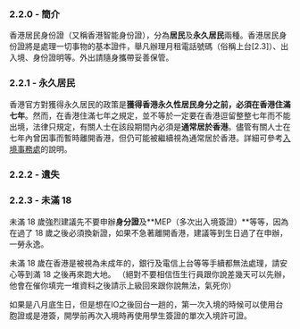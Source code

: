 ### 2.2.0 - 簡介

香港居民身份證（又稱香港智能身份證），分為**居民**及**永久居民**兩種。香港居民身份證將是處理一切事物的基本證件，舉凡辦理月租電話號碼（俗稱上台\[2.3\]）、出入境、身份證明等。外出請隨身攜帶妥善保管。

### 2.2.1 - 永久居民

香港官方對獲得永久居民的政策是**獲得香港永久性居民身分之前，必須在香港住滿七年**。然而，在香港住滿七年之規定，並不等於一定要在香港逗留整整七年而不能出境，法律只規定，有關人士在該段期間內必須是**通常居於香港**。儘管有關人士在七年內曾因事而暫時離開香港，但仍可能被繼續視為通常居於香港。詳細可參考[入境事務處](http://www.immd.gov.hk/hkt/services/hkid/reg_replace.html#overseas)的說明。

### 2.2.2 - 遺失

### 2.2.3 - 未滿 18

未滿 18 歲強烈建議先不要申辦**身分證**及**MEP（多次出入境簽證）**等等，因為在過了 18 歲之後必須換新證，如果不急著離開香港，建議等到生日過了在申辦，一勞永逸。

未滿 18 歲在香港是被視為未成年的，銀行及電信上台等等手續都無法處理，請安心等到滿 18 之後再來跑大地。 （絕對不要相信恆生行員跟你說差幾天可以先辦，他會在催你填完一堆資料之後請示上級回來跟你說無法，氣死你）

如果是八月底生日，但是想在IO之後回台一趟的，第一次入境的時候可以使用台胞證或是港簽，開學前再次入境時再使用學生簽證的單次入境許可證。

